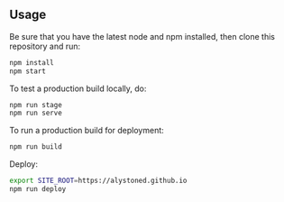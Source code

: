 ## Usage

Be sure that you have the latest node and npm installed, then clone this repository and run:

```bash
npm install
npm start
```

To test a production build locally, do:

```bash
npm run stage
npm run serve
```

To run a production build for deployment:

```bash
npm run build
```

Deploy:

```bash
export SITE_ROOT=https://alystoned.github.io
npm run deploy
```